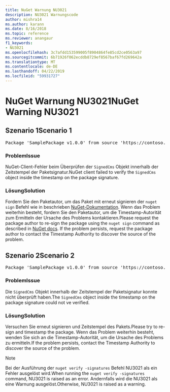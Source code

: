 ```yaml
---
title: NuGet Warnung NU3021
description: NU3021 Warnungscode
author: mishra14
ms.author: karann
ms.date: 8/16/2018
ms.topic: reference
ms.reviewer: anangaur
f1_keywords:
- NU3021
ms.openlocfilehash: 3c7afdd153599005f8904864fe85cd2ce0563a97
ms.sourcegitcommit: 6b71926f062ecddb8729ef8567baf67fd269642a
ms.translationtype: MT
ms.contentlocale: de-DE
ms.lasthandoff: 04/22/2019
ms.locfileid: "59931727"
---
```

# <a name="nuget-warning-nu3021"></a><span data-ttu-id="a1a2f-103">NuGet Warnung NU3021</span><span class="sxs-lookup"><span data-stu-id="a1a2f-103">NuGet Warning NU3021</span></span>

## <a name="scenario-1"></a><span data-ttu-id="a1a2f-104">Szenario 1</span><span class="sxs-lookup"><span data-stu-id="a1a2f-104">Scenario 1</span></span>

<pre>Package 'SamplePackage v1.0.0' from source 'https://contoso.com/index.json': The primary signature's timestamp signature validation failed.</pre>

### <a name="issue"></a><span data-ttu-id="a1a2f-105">Problem</span><span class="sxs-lookup"><span data-stu-id="a1a2f-105">Issue</span></span>

<span data-ttu-id="a1a2f-106">NuGet-Client-Fehler beim Überprüfen der `SignedCms` Objekt innerhalb der Zeitstempel der Paketsignatur.</span><span class="sxs-lookup"><span data-stu-id="a1a2f-106">NuGet client failed to verify the `SignedCms` object inside the timestamp on the package signature.</span></span>


### <a name="solution"></a><span data-ttu-id="a1a2f-107">Lösung</span><span class="sxs-lookup"><span data-stu-id="a1a2f-107">Solution</span></span>

<span data-ttu-id="a1a2f-108">Fordern Sie den Paketautor, um das Paket mit erneut signieren der `nuget sign` Befehl wie in beschrieben [NuGet-Dokumentation](https://docs.microsoft.com/en-us/nuget/create-packages/sign-a-package). Wenn das Problem weiterhin besteht, fordern Sie den Paketautor, um die Timestamp-Autorität zum Ermitteln der Ursache des Problems kontaktieren.</span><span class="sxs-lookup"><span data-stu-id="a1a2f-108">Please request the package author to re-sign the package using the `nuget sign` command as described in [NuGet docs](https://docs.microsoft.com/en-us/nuget/create-packages/sign-a-package). If the problem persists, request the package author to contact the Timestamp Authority to discover the source of the problem.</span></span>



## <a name="scenario-2"></a><span data-ttu-id="a1a2f-109">Szenario 2</span><span class="sxs-lookup"><span data-stu-id="a1a2f-109">Scenario 2</span></span>

<pre>Package 'SamplePackage v1.0.0' from source 'https://contoso.com/index.json': The timestamp signature validation failed.</pre>

### <a name="issue"></a><span data-ttu-id="a1a2f-110">Problem</span><span class="sxs-lookup"><span data-stu-id="a1a2f-110">Issue</span></span>

<span data-ttu-id="a1a2f-111">Die `SignedCms` Objekt innerhalb der Zeitstempel der Paketsignatur konnte nicht überprüft haben.</span><span class="sxs-lookup"><span data-stu-id="a1a2f-111">The `SignedCms` object inside the timestamp on the package signature could not ve verified.</span></span>


### <a name="solution"></a><span data-ttu-id="a1a2f-112">Lösung</span><span class="sxs-lookup"><span data-stu-id="a1a2f-112">Solution</span></span>

<span data-ttu-id="a1a2f-113">Versuchen Sie erneut signieren und Zeitstempel des Pakets.</span><span class="sxs-lookup"><span data-stu-id="a1a2f-113">Please try to re-sign and timestamp the package.</span></span> <span data-ttu-id="a1a2f-114">Wenn das Problem weiterhin besteht, wenden Sie sich an die Timestamp-Autorität, um die Ursache des Problems zu ermitteln.</span><span class="sxs-lookup"><span data-stu-id="a1a2f-114">If the problem persists, contact the Timestamp Authority to discover the source of the problem.</span></span>


> [!Note]
> <span data-ttu-id="a1a2f-115">Bei der Ausführung der `nuget verify -signatures` Befehl NU3021 als ein Fehler ausgelöst wird.</span><span class="sxs-lookup"><span data-stu-id="a1a2f-115">When running the `nuget verify -signatures` command, NU3021 is raised as an error.</span></span> <span data-ttu-id="a1a2f-116">Andernfalls wird die NU3021 als eine Warnung ausgelöst.</span><span class="sxs-lookup"><span data-stu-id="a1a2f-116">Otherwise, NU3021 is raised as a warning.</span></span>